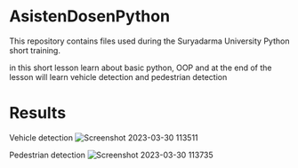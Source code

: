 # AsistenDosenPython

This repository contains files used during the Suryadarma University Python short training.

in this short lesson learn about basic python, OOP and at the end of the lesson will learn vehicle detection and pedestrian detection

# Results
Vehicle detection
![Screenshot 2023-03-30 113511](https://user-images.githubusercontent.com/79251871/228730605-2f9069b6-ef55-4a66-a950-662209efa0d3.jpg)

Pedestrian detection
![Screenshot 2023-03-30 113735](https://user-images.githubusercontent.com/79251871/228730863-58e5f2ed-ab87-4a95-b63d-4845ae307f5d.jpg)

